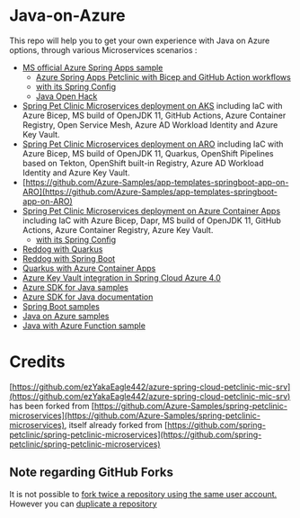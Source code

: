 # Java-on-Azure

This repo will help you to get your own experience with Java on Azure options, through various Microservices scenarios :

- [MS official Azure Spring Apps sample](https://github.com/Azure-Samples/spring-petclinic-microservices)
    - [Azure Spring Apps Petclinic with Bicep and GitHub Action workflows](https://github.com/ezYakaEagle442/azure-spring-apps-petclinic-mic-srv)
    - [with its Spring Config](https://github.com/ezYakaEagle442/spring-petclinic-microservices-config)
    - [Java Open Hack](https://learn.microsoft.com/en-us/training/paths/deploy-run-java-applications-azure-spring-apps) 
- [Spring Pet Clinic Microservices deployment on AKS](https://github.com/ezYakaEagle442/aks-java-petclinic-mic-srv) including IaC with Azure Bicep, MS build of OpenJDK 11, GitHub Actions, Azure Container Registry, Open Service Mesh, Azure AD Workload Identity and Azure Key Vault.
- [Spring Pet Clinic Microservices deployment on ARO](https://github.com/ezYakaEagle442/aro-java-petclinic-mic-srv) including IaC with Azure Bicep, MS build of OpenJDK 11, Quarkus, OpenShift Pipelines based on Tekton, OpenShift built-in Registry, Azure AD Workload Identity and Azure Key Vault.
- [https://github.com/Azure-Samples/app-templates-springboot-app-on-ARO](https://github.com/Azure-Samples/app-templates-springboot-app-on-ARO)
- [Spring Pet Clinic Microservices deployment on Azure Container Apps](https://github.com/ezYakaEagle442/aca-java-petclinic-mic-srv) including IaC with Azure Bicep, Dapr, MS build of OpenJDK 11, GitHub Actions, Azure Container Registry, Azure Key Vault.
    - [with its Spring Config](https://github.com/ezYakaEagle442/aca-cfg-srv/blob/main/application.yml)
- [Reddog with Quarkus](https://github.com/appdevgbb/reddog-code-quarkus)
- [Reddog with Spring Boot](https://github.com/appdevgbb/reddog-code-spring)
- [Quarkus with Azure Container Apps](https://github.com/ezYakaEagle442/aca-quarkus) 
- [Azure Key Vault integration in Spring Cloud Azure 4.0](https://github.com/ezYakaEagle442/spring-cloud-az-kv)
- [Azure SDK for Java samples](https://github.com/Azure/azure-sdk-for-java)
- [Azure SDK for Java documentation](https://docs.microsoft.com/en-us/azure/developer/java/sdk)
- [Spring Boot samples](https://github.com/Azure-Samples/azure-spring-boot-samples)
- [Java on Azure samples](https://github.com/Azure-Samples/java-on-azure-examples)
- [Java with Azure Function sample](https://github.com/Azure-Samples/java-on-azure-examples/tree/main/functionapp)


# Credits
[https://github.com/ezYakaEagle442/azure-spring-cloud-petclinic-mic-srv](https://github.com/ezYakaEagle442/azure-spring-cloud-petclinic-mic-srv) has been forked from [https://github.com/Azure-Samples/spring-petclinic-microservices](https://github.com/Azure-Samples/spring-petclinic-microservices), itself already forked from [https://github.com/spring-petclinic/spring-petclinic-microservices](https://github.com/spring-petclinic/spring-petclinic-microservices)

## Note regarding GitHub Forks
It is not possible to [fork twice a repository using the same user account.](https://github.community/t/alternatives-to-forking-into-the-same-account/10200)
However you can [duplicate a repository](https://docs.github.com/en/repositories/creating-and-managing-repositories/duplicating-a-repository)
